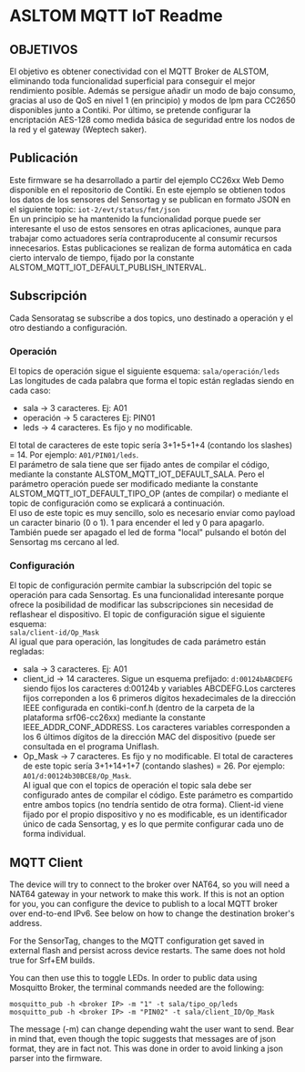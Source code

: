 ASLTOM MQTT IoT Readme
======================
OBJETIVOS
----------
El objetivo es obtener conectividad con el MQTT Broker de ALSTOM, eliminando  toda funcionalidad superficial para conseguir el mejor rendimiento posible.  Además se persigue añadir un modo de bajo consumo, gracias al uso de QoS en nivel 1 (en principio) y modos de lpm para CC2650 disponibles junto a Contiki. Por último, se pretende configurar la encriptación AES-128 como medida básica de seguridad entre los nodos de la red y el gateway (Weptech saker).

Publicación
-----------
Este firmware se ha desarrollado a partir del ejemplo CC26xx Web Demo disponible en el repositorio de Contiki. En este ejemplo se obtienen todos los datos de los sensores del Sensortag y se publican en formato JSON en el siguiente topic:
`iot-2/evt/status/fmt/json`  
 En un principio se ha mantenido la funcionalidad porque puede ser interesante el uso de estos sensores en otras aplicaciones, aunque para trabajar como actuadores sería contraproducente al consumir recursos innecesarios. Estas publicaciones se realizan de forma automática en cada cierto intervalo de tiempo, fijado por la constante ALSTOM_MQTT_IOT_DEFAULT_PUBLISH_INTERVAL.  
 
 Subscripción  
 ------------
 Cada Sensoratag se subscribe a dos topics, uno destinado a operación y el otro destiando a configuración.
 ### Operación  
 El topics de operación sigue el siguiente esquema:
 `sala/operación/leds`  
 Las longitudes de cada palabra que forma el topic están regladas siendo en cada caso:  
 * sala -> 3 caracteres. Ej: A01  
 * operación -> 5 caracteres Ej: PIN01
 * leds -> 4 caracteres. Es fijo y no modificable.  
   
El total de caracteres de este topic sería 3+1+5+1+4 (contando los slashes) = 14. Por ejemplo: `A01/PIN01/leds`.  
El parámetro de sala tiene que ser fijado antes de compilar el código, mediante la constante ALSTOM_MQTT_IOT_DEFAULT_SALA. Pero el parámetro operación puede ser modificado mediante la constante ALSTOM_MQTT_IOT_DEFAULT_TIPO_OP (antes de compilar) o mediante el topic de configuración como se explicará a continuación.  
El uso de este topic es muy sencillo, solo es necesario enviar como payload un caracter binario (0 o 1). 1 para encender el led y 0 para apagarlo. También puede ser apagado el led de forma "local" pulsando el botón del Sensortag ms cercano al led.

### Configuración
El topic de configuración permite cambiar la subscripción del topic se operación para cada Sensortag. Es una funcionalidad interesante porque ofrece la posibilidad de modificar las subscripciones sin necesidad de reflashear el dispositivo. El topic de configuración sigue el siguiente esquema:  
`sala/client-id/Op_Mask`  
Al igual que para operación, las longitudes de cada parámetro están regladas:  
* sala -> 3 caracteres. Ej: A01
* client_id -> 14 caracteres. Sigue un esquema prefijado: `d:00124bABCDEFG` siendo fijos los caracteres d:00124b y variables ABCDEFG.Los carcteres fijos correponden a los 6 primeros dígitos hexadecimales de la dirección IEEE configurada en contiki-conf.h (dentro de la carpeta de la plataforma srf06-cc26xx) mediante la constante IEEE_ADDR_CONF_ADDRESS. Los caracteres variables corresponden a los 6 últimos dígitos de la dirección MAC del dispositivo (puede ser consultada en el programa Uniflash.
* Op_Mask -> 7 caracteres. Es fijo y no modificable.
El total de caracteres de este topic sería 3+1+14+1+7 (contando slashes) = 26. Por ejemplo: `A01/d:00124b30BCE8/Op_Mask`.  
Al igual que con el topics de operación el topic sala debe ser configurado antes de compilar el código. Este parámetro es compartido entre ambos topics (no tendría sentido de otra forma). Client-id viene fijado por el propio dispositivo y no es modificable, es un identificador único de cada Sensortag, y es lo que permite configurar cada uno de forma individual.

 

MQTT Client
----------------------------
The device will try to connect to the broker over NAT64, so you will
need a NAT64 gateway in your network to make this work. If this is not an option for you, you can
configure the device to publish to a local MQTT broker over end-to-end IPv6.
See below on how to change the destination broker's address.

For the SensorTag, changes to the MQTT configuration get saved in external
flash and persist across device restarts. The same does not hold true for
Srf+EM builds.

You can then use this to toggle LEDs. In order to public data using Mosquitto Broker, the terminal commands needed are the following:

`mosquitto_pub -h <broker IP> -m "1" -t sala/tipo_op/leds`  
`mosquitto_pub -h <broker IP> -m "PIN02" -t sala/client_ID/Op_Mask`

The message (-m) can change depending waht the user want to send.
Bear in mind that, even though the topic suggests that messages are of json
format, they are in fact not. This was done in order to avoid linking a json
parser into the firmware.

